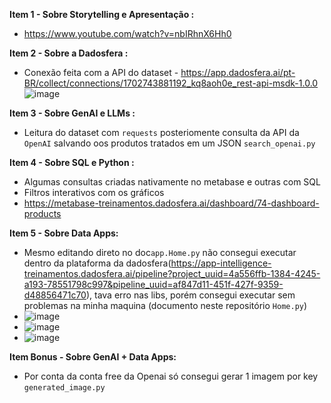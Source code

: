 **Item 1 - Sobre Storytelling e Apresentação :**
  - https://www.youtube.com/watch?v=nbIRhnX6Hh0
  
**Item  2 - Sobre a Dadosfera :** 
  - Conexão feita com a API do dataset - https://app.dadosfera.ai/pt-BR/collect/connections/1702743881192_kq8aoh0e_rest-api-msdk-1.0.0
  ![image](https://github.com/ddgab/david_faustino_DDF_DATAANALYST_122023/assets/85763594/17df2a20-a0db-484e-8d52-3e26c2980c4a)


**Item 3 - Sobre GenAI e LLMs :**  
  - Leitura do dataset com `requests` posteriomente consulta da API da `OpenAI` salvando oos produtos tratados em um JSON `search_openai.py`

**Item  4 - Sobre SQL e Python :**
  - Algumas consultas criadas nativamente no metabase e outras com SQL
  -  Filtros interativos com os gráficos 
  - https://metabase-treinamentos.dadosfera.ai/dashboard/74-dashboard-products

**Item  5 - Sobre Data Apps:**
  - Mesmo editando direto no doc`app.Home.py` não consegui executar dentro da plataforma da dadosfera(https://app-intelligence-treinamentos.dadosfera.ai/pipeline?project_uuid=4a556ffb-1384-4245-a193-78551798c997&pipeline_uuid=af847d11-451f-427f-9359-d48856471c70), tava erro nas libs, porém consegui executar sem problemas na minha maquina (documento neste repositório `Home.py`)
  -  ![image](https://github.com/ddgab/david_faustino_DDF_DATAANALYST_122023/assets/85763594/f541e3b6-c825-4b0d-87f7-418fb6c40c0f)
  - ![image](https://github.com/ddgab/david_faustino_DDF_DATAANALYST_122023/assets/85763594/83a71fd3-5100-4986-9ebb-5da71851a6d3)
  - ![image](https://github.com/ddgab/david_faustino_DDF_DATAANALYST_122023/assets/85763594/613b6252-c56a-42bf-86a4-e6b8c5a82bf0)

**Item Bonus - Sobre GenAI + Data Apps:**
  -  Por conta da conta free da Openai só consegui gerar 1 imagem por key `generated_image.py`

    
